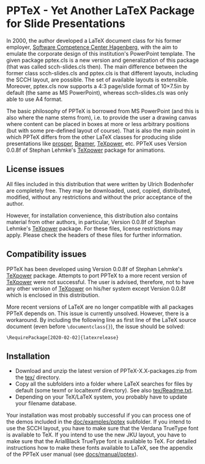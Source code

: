 # PPTeX - Yet Another LaTeX Package for Slide Presentations

In 2000, the author developed a LaTeX document class for his former employer,
[Software Competence Center Hagenberg](http://www.scch.at/), with the aim to emulate the corporate
design of this institution's PowerPoint template. The given package pptex.cls is a new version
and generalization of this package (that was called scch-slides.cls then). The main difference
between the former class scch-slides.cls and pptex.cls is that different layouts, including
the SCCH layout, are possible. The set of available layouts is extensible. Moreover, pptex.cls
now supports a 4:3 page/slide format of 10×7.5in by default (the same as MS PowerPoint),
whereas scch-slides.cls was only able to use A4 format.

The basic philosophy of PPTeX is borrowed from MS PowerPoint (and this is also where the name
stems from), i.e. to provide the user a drawing canvas where content can be placed in boxes
at more or less arbitrary positions (but with some pre-defined layout of course). That is also
the main point in which PPTeX differs from the other LaTeX classes for producing slide presentations
like [prosper](http://prosper.sourceforge.net/), [Beamer](https://github.com/josephwright/beamer),
[TeXpower](http://texpower.sourceforge.net/), etc. PPTeX uses Version 0.0.8f of Stephan Lehmke's
[TeXpower](http://texpower.sourceforge.net/) package for animations.

## License issues

All files included in this distribution that were written by Ulrich
Bodenhofer are completely free. They may be downloaded, used, copied,
distributed, modified, without any restrictions and without the prior
acceptance of the author.

However, for installation convenience, this distribution also contains material from other
authors, in particular, Version 0.0.8f of Stephan Lehmke's
[TeXpower](http://texpower.sourceforge.net/) package. For these files, license restrictions
may apply. Please check the headers of these files for further information.

## Compatibility issues

PPTeX has been developed using Version 0.0.8f of Stephan Lehmke's
[TeXpower](http://texpower.sourceforge.net/) package. Attempts to port PPTeX to a more recent
version of [TeXpower](http://texpower.sourceforge.net/) were not successful. The user is advised,
therefore, not to have any other version of [TeXpower](http://texpower.sourceforge.net/)
on his/her system except Version 0.0.8f which is enclosed in this distribution.

More recent versions of LaTeX are no longer compatible with all packages PPTeX depends on. This issue is
currently unsolved. However, there is a workaround. By including the following line as first line of the LaTeX source document (even before
`\documentclass{}`), the issue should be solved:
```
\RequirePackage[2020-02-02]{latexrelease}
```

## Installation

* Download and unzip the latest version of PPTeX-X.X-packages.zip from the
  [tex/](https://github.com/UBod/pptex/tree/master/tex) directory.
* Copy all the subfolders into a folder where LaTeX searches for files by default (some texmf or
  localtexmf directory). See also [tex/Readme.txt](https://github.com/UBod/pptex/blob/master/tex/Readme.txt).
* Depending on your TeX/LaTeX system, you probably have to update your filename database.

Your installation was most probably successful if you can process one of the demos included
in the [doc/examples/pptex](https://github.com/UBod/pptex/tree/master/doc/examples/pptex)
subfolder. If you intend to use the SCCH layout, you have to make sure
that the Verdana TrueType font is available to TeX. If you intend to use the new JKU layout, you
have to make sure that the ArialBlack TrueType font is available to TeX. For detailed instructions
how to make these fonts available to LaTeX, see the appendix of the PPTeX user manual (see
[docs/manual/pptex](https://github.com/UBod/pptex/tree/master/doc/manual/pptex)).
